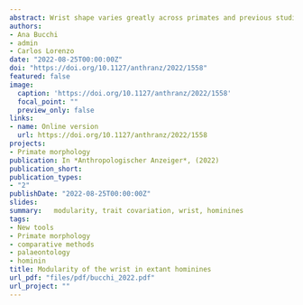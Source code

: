 ```yaml
---
abstract: Wrist shape varies greatly across primates and previous studies indicate that the numerous morphological differences among them are related to a complex mixture of phylogeny and function. However, little is known about whether the variation in these various anatomical differences is linked and to what extent the wrist bones vary independently. Here, we used 3D geometric morphometrics on a sample of extant hominines (Homo sapiens, Pan troglodytes, Gorilla gorilla, and Gorilla beringei), to find the model that best describes the covariation patterns among four of the eight carpals (i.e., capitate, lunate, scaphoid, and trapezium). For this purpose, 15 modular hypotheses were tested using the Covariance Ratio. Results indicate that there is a covariation structure common to all hominines, which corresponds to stronger covariation within each carpal as compared to the covariation between carpals. However, the results also indicate that that there is a degree of codependence in the variation of some carpals, which is unique in humans, chimpanzees, and gorillas, respectively. In humans there is evidence of associated shape changes between the lunate and capitate, and between the scaphoid and trapezium. This covariation between lunate and capitate is also apparent in gorillas, while chimpanzees display the greatest disassociation among carpals, showing low covariation values in all pairwise comparisons. Our analyses indicate that carpals have an important level of variational independence which might suggest a high degree of independent evolvability in the wrists of hominines, and that although weak, the structure of associated changes of these four carpals varies across genera. To our knowledge this is the first report on the patterns of modularity between these four wrist bones in the Homininae and future studies might attempt to investigate whether the anatomical shape associations among carpals are functionally related to locomotion and manipulation.
authors:
- Ana Bucchi
- admin
- Carlos Lorenzo
date: "2022-08-25T00:00:00Z"
doi: "https://doi.org/10.1127/anthranz/2022/1558"
featured: false
image:
  caption: 'https://doi.org/10.1127/anthranz/2022/1558'
  focal_point: ""
  preview_only: false
links:
- name: Online version
  url: https://doi.org/10.1127/anthranz/2022/1558
projects:
- Primate morphology
publication: In *Anthropologischer Anzeiger*, (2022)
publication_short: 
publication_types:
- "2"
publishDate: "2022-08-25T00:00:00Z"
slides: 
summary:   modularity, trait covariation, wrist, hominines 
tags:
- New tools
- Primate morphology
- comparative methods
- palaeontology
- hominin
title: Modularity of the wrist in extant hominines
url_pdf: "files/pdf/bucchi_2022.pdf"
url_project: ""
---
```



